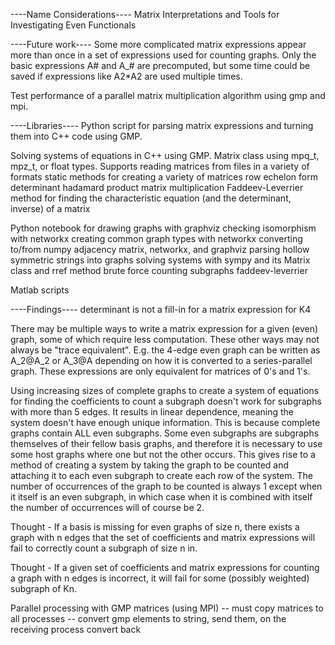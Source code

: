 ----Name Considerations----
Matrix Interpretations and Tools for Investigating Even Functionals

----Future work----
Some more complicated matrix expressions appear more than once in a set of expressions used for counting graphs.
Only the basic expressions A# and A_# are precomputed, but some time could be saved if expressions like A2*A2 are used multiple times.

Test performance of a parallel matrix multiplication algorithm using gmp and mpi. 

----Libraries----
Python script for parsing matrix expressions and turning them into C++ code using GMP.

Solving systems of equations in C++ using GMP.
Matrix class using mpq_t, mpz_t, or float types.
    Supports reading matrices from files in a variety of formats
    static methods for creating a variety of matrices
    row echelon form
    determinant
    hadamard product
    matrix multiplication
Faddeev-Leverrier method for finding the characteristic equation (and the determinant, inverse) of a matrix

Python notebook for
    drawing graphs with graphviz
    checking isomorphism with networkx
    creating common graph types with networkx
    converting to/from numpy adjacency matrix, networkx, and graphviz
    parsing hollow symmetric strings into graphs
    solving systems with sympy and its Matrix class and rref method
    brute force counting subgraphs
    faddeev-leverrier

Matlab scripts

----Findings----
determinant is not a fill-in for a matrix expression for K4

There may be multiple ways to write a matrix expression for a given (even) graph, some of which require less computation.
These other ways may not always be "trace equivalent". E.g. the 4-edge even graph can be written as A_2@A_2 or A_3@A depending on how it is converted to a series-parallel graph. These expressions are only equivalent for matrices of 0's and 1's. 

Using increasing sizes of complete graphs to create a system of equations for finding the coefficients to count a subgraph doesn't work for subgraphs with more than 5 edges. It results in linear dependence, meaning the system doesn't have enough unique information. This is because complete graphs contain ALL even subgraphs. Some even subgraphs are subgraphs themselves of their fellow basis graphs, and therefore it is necessary to use some host graphs where one but not the other occurs. 
This gives rise to a method of creating a system by taking the graph to be counted and attaching it to each even subgraph to create each row of the system. The number of occurrences of the graph to be counted is always 1 except when it itself is an even subgraph, in which case when it is combined with itself the number of occurrences will of course be 2.

Thought - If a basis is missing for even graphs of size n, there exists a graph with n edges that the set of coefficients and matrix expressions will fail to correctly count a subgraph of size n in.

Thought - If a given set of coefficients and matrix expressions for counting a graph with n edges is incorrect, it will fail for some (possibly weighted) subgraph of Kn. 

Parallel processing with GMP matrices (using MPI)
    -- must copy matrices to all processes
    -- convert gmp elements to string, send them, on the receiving process convert back